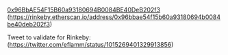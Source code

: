 [0x96BbAE54F15B60a93180694B0084BE40DeB202f3](https://rinkeby.etherscan.io/address/0x96bbae54f15b60a93180694b0084be40deb202f3)
(https://rinkeby.etherscan.io/address/0x96bbae54f15b60a93180694b0084be40deb202f3)

Tweet to validate for Rinkeby: (https://twitter.com/eflamm/status/1015269401329913856)
